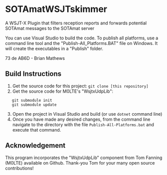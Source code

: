 # SOTAmatWSJTskimmer

A WSJT-X Plugin that filters reception reports and forwards potential SOTAmat messages to the SOTAmat server

You can use Visual Studio to build the code.
To publish all platforms, use a command line tool and the "Publish-All_Platforms.BAT" file on Windows. It will create the executables in a "Publish" folder.

73 de AB6D - Brian Mathews

## Build Instructions

1. Get the source code for this project: `git clone [this repository]`
2. Get the source code for M0LTE's "WsjtxUdpLib":

```
   git submodule init
   git submodule update
```

3. Open the project in Visual Studio and build (or use `dotnet` command line)
4. Once you have made any desired changes, from the command line navigate to the directory with the file `Publish-All-Platforms.bat` and execute that command.

## Acknowledgement

This program incorporates the "WsjtxUdpLib" component from Tom Fanning (M0LTE) available on Github. Thank-you Tom for your many open source contributions!
